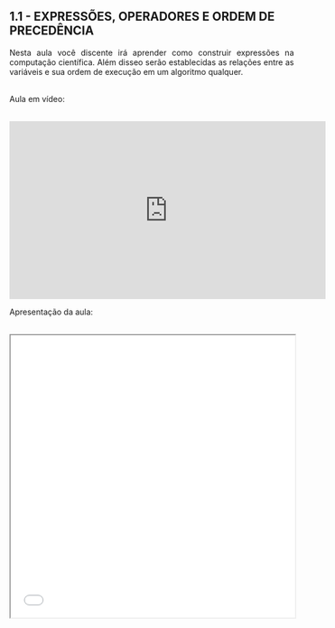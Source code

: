 <h2>1.1 - EXPRESSÕES, OPERADORES E ORDEM DE PRECEDÊNCIA</h2>

<p align="justify">Nesta aula você discente irá aprender como construir expressões na computação científica. Além disseo serão establecidas as relações entre as variáveis e sua ordem de execução em um algoritmo qualquer.<br>

<br>

Aula em vídeo:<br>

<br>

<iframe width="560" height="315" src="https://www.youtube.com/embed/ydczMo1z8Rg" title="YouTube video player" frameborder="0" allow="accelerometer; autoplay; clipboard-write; encrypted-media; gyroscope; picture-in-picture" allowfullscreen></iframe><br>

Apresentação da aula:<br>

<br>

<center><iframe src="Aulas/Parte 1/Aulas/11/W M Pereira Junior e M N Rabelo_Apt - Aula Expressões operadores e ordem de precedência_r00_040321.pdf" width="100%" height="500px"></iframe></center>

</p>
